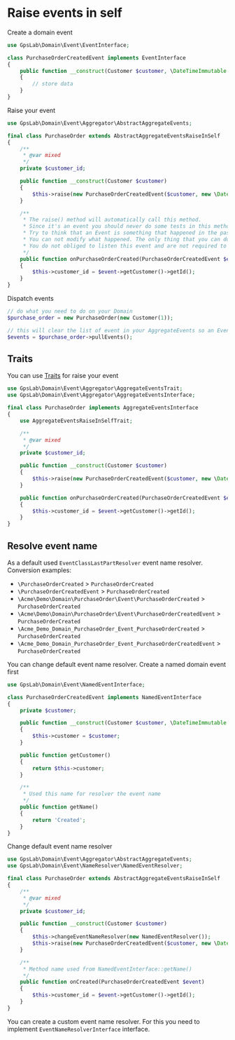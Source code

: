 Raise events in self
====================

Create a domain event

```php
use GpsLab\Domain\Event\EventInterface;

class PurchaseOrderCreatedEvent implements EventInterface
{
    public function __construct(Customer $customer, \DateTimeImmutable $create_at)
    {
        // store data
    }
}
```

Raise your event

```php
use GpsLab\Domain\Event\Aggregator\AbstractAggregateEvents;

final class PurchaseOrder extends AbstractAggregateEventsRaiseInSelf
{
    /**
     * @var mixed
     */
    private $customer_id;

    public function __construct(Customer $customer)
    {
        $this->raise(new PurchaseOrderCreatedEvent($customer, new \DateTimeImmutable()));
    }

    /**
     * The raise() method will automatically call this method.
     * Since it's an event you should never do some tests in this method.
     * Try to think that an Event is something that happened in the past.
     * You can not modify what happened. The only thing that you can do is create another event to compensate.
     * You do not obliged to listen this event and are not required to create this method.
     */
    public function onPurchaseOrderCreated(PurchaseOrderCreatedEvent $event)
    {
        $this->customer_id = $event->getCustomer()->getId();
    }
}
```

Dispatch events

```php
// do what you need to do on your Domain
$purchase_order = new PurchaseOrder(new Customer(1));

// this will clear the list of event in your AggregateEvents so an Event is trigger only once
$events = $purchase_order->pullEvents();
```

## Traits

You can use [Traits](http://php.net/manual/en/language.oop5.traits.php) for raise your event

```php
use GpsLab\Domain\Event\Aggregator\AggregateEventsTrait;
use GpsLab\Domain\Event\Aggregator\AggregateEventsInterface;

final class PurchaseOrder implements AggregateEventsInterface
{
    use AggregateEventsRaiseInSelfTrait;

    /**
     * @var mixed
     */
    private $customer_id;

    public function __construct(Customer $customer)
    {
        $this->raise(new PurchaseOrderCreatedEvent($customer, new \DateTimeImmutable()));
    }

    public function onPurchaseOrderCreated(PurchaseOrderCreatedEvent $event)
    {
        $this->customer_id = $event->getCustomer()->getId();
    }
}
```

## Resolve event name

As a default used `EventClassLastPartResolver` event name resolver.
Conversion examples:

* `\PurchaseOrderCreated` > `PurchaseOrderCreated`
* `\PurchaseOrderCreatedEvent` > `PurchaseOrderCreated`
* `\Acme\Demo\Domain\PurchaseOrder\Event\PurchaseOrderCreated` > `PurchaseOrderCreated`
* `\Acme\Demo\Domain\PurchaseOrder\Event\PurchaseOrderCreatedEvent` > `PurchaseOrderCreated`
* `\Acme_Demo_Domain_PurchaseOrder_Event_PurchaseOrderCreated` > `PurchaseOrderCreated`
* `\Acme_Demo_Domain_PurchaseOrder_Event_PurchaseOrderCreatedEvent` > `PurchaseOrderCreated`

You can change default event name resolver. Create a named domain event first

```php
use GpsLab\Domain\Event\NamedEventInterface;

class PurchaseOrderCreatedEvent implements NamedEventInterface
{
    private $customer;

    public function __construct(Customer $customer, \DateTimeImmutable $create_at)
    {
        $this->customer = $customer;
    }

    public function getCustomer()
    {
        return $this->customer;
    }

    /**
     * Used this name for resolver the event name
     */
    public function getName()
    {
        return 'Created';
    }
}
```

Change default event name resolver

```php
use GpsLab\Domain\Event\Aggregator\AbstractAggregateEvents;
use GpsLab\Domain\Event\NameResolver\NamedEventResolver;

final class PurchaseOrder extends AbstractAggregateEventsRaiseInSelf
{
    /**
     * @var mixed
     */
    private $customer_id;

    public function __construct(Customer $customer)
    {
        $this->changeEventNameResolver(new NamedEventResolver());
        $this->raise(new PurchaseOrderCreatedEvent($customer, new \DateTimeImmutable()));
    }

    /**
     * Method name used from NamedEventInterface::getName()
     */
    public function onCreated(PurchaseOrderCreatedEvent $event)
    {
        $this->customer_id = $event->getCustomer()->getId();
    }
}
```

You can create a custom event name resolver. For this you need to implement `EventNameResolverInterface` interface.
